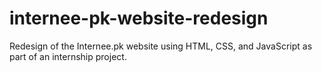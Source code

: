 # internee-pk-website-redesign
Redesign of the Internee.pk website using HTML, CSS, and JavaScript as part of an internship project.
